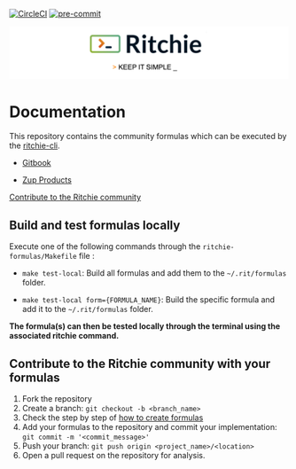 <!-- markdownlint-disable MD041 MD033 -->
[![CircleCI](https://circleci.com/gh/ZupIT/ritchie-formulas/tree/ritchie-2.0.0.svg?style=shield)](https://circleci.com/gh/ZupIT/ritchie-formulas)
[![pre-commit](https://img.shields.io/badge/pre--commit-enabled-brightgreen?logo=pre-commit&logoColor=white)](https://github.com/pre-commit/pre-commit)

<img class="special-img-class" src="/docs/img/ritchie-banner.png" />

# Documentation

This repository contains the community formulas which can be executed by the [ritchie-cli](https://github.com/ZupIT/ritchie-cli).

- [Gitbook](https://docs.ritchiecli.io)

- [Zup Products](https://www.zup.com.br/en/about)

[Contribute to the Ritchie community](https://github.com/ZupIT/ritchie-formulas/blob/master/CONTRIBUTING.md)

## Build and test formulas locally

Execute one of the following commands through the
`ritchie-formulas/Makefile` file :

- `make test-local`: Build all formulas and add them to the `~/.rit/formulas` folder.

- `make test-local form={FORMULA_NAME}`: Build the specific formula and add
it to the `~/.rit/formulas` folder.

**The formula(s) can then be tested locally through the terminal using the
associated ritchie command.**

## Contribute to the Ritchie community with your formulas

1. Fork the repository
2. Create a branch: `git checkout -b <branch_name>`
3. Check the step by step of
[how to create formulas](https://docs.ritchiecli.io/getting-started/creating-formulas)
4. Add your formulas to the repository and commit your implementation:
`git commit -m '<commit_message>'`
5. Push your branch: `git push origin <project_name>/<location>`
6. Open a pull request on the repository for analysis.
